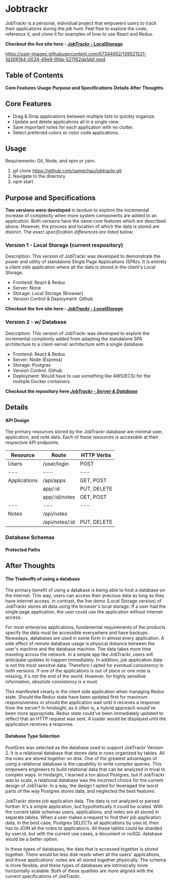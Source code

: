 # Jobtrackr
JobTrackr is a personal, individual project that empowers users to track their applications during the job hunt. 
Feel free to explore the code, reference it, and clone it for examples of how to use React and Redux.

**Checkout the live site here - [JobTrackr - LocalStorage](https://samqchau.github.io/jobtrackr/)**

https://user-images.githubusercontent.com/67344952/139521521-1d308184-0034-49e9-9fda-527f62da1abf.mp4

## Table of Contents
  **Core Features**
  **Usage**
  **Purpose and Specifications**
  **Details**
  **After Thoughts**

## Core Features
* Drag & Drop applications between multiple lists to quickly organize.
* Update and delete applications all in a single view.
* Save important notes for each application with no clutter.
* Select preferred colors or color code applications.

## Usage
Requirements: Git, Node, and npm or yarn.

1. git clone https://github.com/samqchau/jobtrackr.git
2. Navigate to the directory
3. npm start

## Purpose and Specifications
**Two versions were developed** in tandum to explore the incremental increase of complexity when more system components are added to an application.
Both versions have the same core features which are described above. However, the process and location of which the data is stored are distinct. The exact *specification differences are listed below*.

### Version 1 - Local Storage (current respository)
Description: This version of JobTrackr was developed to demonstrate the power and utility of standalone Single Page Applications (SPA)s. It is entirely a client side application where all the data is stored in the client's Local Storage.
  * Frontend: React & Redux
  * Server: None
  * Storage: Local Storage (Browser)
  * Version Control & Deployment: Github

**Checkout the live site here - *[JobTrackr - LocalStorage](https://samqchau.github.io/jobtrackr/)***

### Version 2 - w/ Database
Description: This version of JobTrackr was developed to explore the incremental complexity added from adapting the standalone SPA architecture to a client-server architecture with a single database.
  * Frontend: React & Redux
  * Server: Node (Express)
  * Storage: Postgres
  * Version Control: Github
  * Deployment: Would have to use something like AWS(ECS) for the multiple Docker containers.

**Checkout the repository here *[JobTrackr - Server & Database](https://github.com/samqchau/job-tracker)***

## Details
   #### API Design
   The primary resources stored by the JobTrackr database are minimal user, application, and note data.
   Each of these resources is accessible at their respective API endpoints.

<div align="center" style="width: 100%; color: blue;">
 
   | Resource | Route | HTTP Verbs |
   | --- | --- | --- |
   | Users | /user/login | POST |
   | --- | --- | --- |
   | Applications | /api/apps | GET, POST |
   |  | app/:id | PUT, DELETE |
   |  | app/:id/notes | GET, POST |
   | --- | --- | --- |
   | Notes | /api/notes |  |
   |  | /api/notes/:id | PUT, DELETE |
   
</div> 
 
   ### Database Schemas


   #### Protected Paths

## After Thoughts
   #### The Tradeoffs of using a database
   The primary benefit of using a database is being able to host a database on the internet. This way, users can access their precious data as long as they have internet access. In contrast, the live demo (Local Storage version) of JobTrackr stores all data using the browser's local storage. If a user had the single page application, the user could use the application without internet access.
    
   For most enterprise applications, fundamental requirements of the products specify the data must be accessible everywhere and have backups. Nowadays, databases are used in some form in almost every application. A side effect of remote database usage is physical distance between the user's machine and the database machine. The data takes more time traveling across the network. In a simple app like JobTrackr, users will anticipate updates to happen immediately. In addition, job application data is not the most sensitve data. Therefore I opted for *eventual consistency* in both versions. If one of the applications is out of place or one note is missing, it's not the end of the world. However, for highly sensitive information, *absolute consistency* is a must. 
    
   This manifested clearly in the client side application when managing Redux state. Should the Redux state have been updated first for maximum responsiveness or should the application wait until it recieves a response from the server? In hindsight, as it often is, a hybrid approach would've been more appropriate. Redux state could've been immediately updated to reflect that an HTTP request was sent. A loader would be displayed until the application receives a response.
    
   #### Database Type Selection
   PostGres was selected as the database used to support JobTrackr Version 2. It is a relational database that stores data in rows organized by tables. All the rows are stored together on disk. One of the greatest advantages of using a relational database is the capability to write complex queries. This empowers engineers to build relational data that can be analyzed in trival to complex ways. In hindsight, I learned a ton about Postgres, but if JobTrackr was to scale, a relational database was the incorrect choice for the current design of JobTrackr. In a way, the design I opted for leveraged the worst parts of the way Postgres stores data, and neglected the best features.
   
   JobTrackr stores job application data. The data is not analyzed or parsed further. It's a simple application, but hypothetically it could be scaled. With the current table schemas users, applications, and notes are all stored in separate tables. When a user makes a request to find their job application data, in the best case, Postgres SELECTs all applications by user.id, then has to JOIN all the notes to applications. All these tables could be sharded by user.id, but with the current use cases, a document or noSQL database would be a better option.
   
   In these types of databases, the data that is accessed together is stored together. There would be less disk reads when all the users' applications, and those applications' notes are all stored together physically. The schema is more flexible, and these types of databases are intrinsically more horizontally scalable. Both of these qualities are more aligned with the current specifications of JobTrackr.
